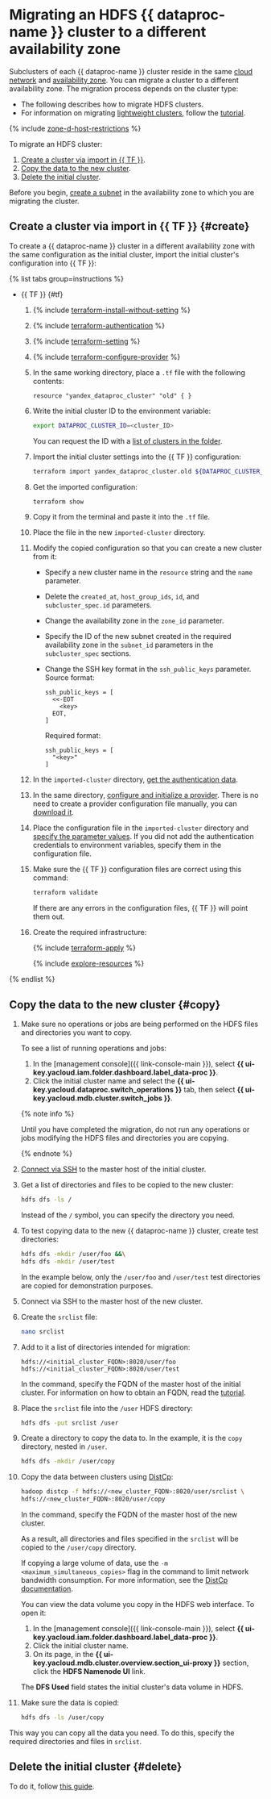 # Migrating an HDFS {{ dataproc-name }} cluster to a different availability zone


Subclusters of each {{ dataproc-name }} cluster reside in the same [cloud network](../../../vpc/concepts/network.md#network) and [availability zone](../../../overview/concepts/geo-scope.md). You can migrate a cluster to a different availability zone. The migration process depends on the cluster type:

* The following describes how to migrate HDFS clusters.
* For information on migrating [lightweight clusters](../../../data-proc/concepts/index.md#light-weight-clusters), follow the [tutorial](../../../data-proc/operations/migration-to-an-availability-zone.md).

{% include [zone-d-host-restrictions](../../../_includes/mdb/ru-central1-d-broadwell.md) %}

To migrate an HDFS cluster:

1. [Create a cluster via import in {{ TF }}](#create).
1. [Copy the data to the new cluster](#copy).
1. [Delete the initial cluster](#delete).

Before you begin, [create a subnet](../../../vpc/operations/subnet-create.md) in the availability zone to which you are migrating the cluster.

## Create a cluster via import in {{ TF }} {#create}

To create a {{ dataproc-name }} cluster in a different availability zone with the same configuration as the initial cluster, import the initial cluster's configuration into {{ TF }}:

{% list tabs group=instructions %}

* {{ TF }} {#tf}

   1. {% include [terraform-install-without-setting](../../../_includes/mdb/terraform/install-without-setting.md) %}
   1. {% include [terraform-authentication](../../../_includes/mdb/terraform/authentication.md) %}
   1. {% include [terraform-setting](../../../_includes/mdb/terraform/setting.md) %}
   1. {% include [terraform-configure-provider](../../../_includes/mdb/terraform/configure-provider.md) %}
   1. In the same working directory, place a `.tf` file with the following contents:

      ```hcl
      resource "yandex_dataproc_cluster" "old" { }
      ```

   1. Write the initial cluster ID to the environment variable:

      ```bash
      export DATAPROC_CLUSTER_ID=<cluster_ID>
      ```

      You can request the ID with a [list of clusters in the folder](../../../data-proc/operations/cluster-list.md#list).

   1. Import the initial cluster settings into the {{ TF }} configuration:

      ```bash
      terraform import yandex_dataproc_cluster.old ${DATAPROC_CLUSTER_ID}
      ```

   1. Get the imported configuration:

      ```bash
      terraform show
      ```

   1. Copy it from the terminal and paste it into the `.tf` file.
   1. Place the file in the new `imported-cluster` directory.
   1. Modify the copied configuration so that you can create a new cluster from it:

      * Specify a new cluster name in the `resource` string and the `name` parameter.
      * Delete the `created_at`, `host_group_ids`, `id`, and `subcluster_spec.id` parameters.
      * Change the availability zone in the `zone_id` parameter.
      * Specify the ID of the new subnet created in the required availability zone in the `subnet_id` parameters in the `subcluster_spec` sections.
      * Change the SSH key format in the `ssh_public_keys` parameter. Source format:

         ```hcl
         ssh_public_keys = [
           <<-EOT
             <key>
           EOT,
         ]
         ```

         Required format:

         ```hcl
         ssh_public_keys = [
           "<key>"
         ]
         ```

   1. In the `imported-cluster` directory, [get the authentication data](../../../tutorials/infrastructure-management/terraform-quickstart.md#get-credentials).
   1. In the same directory, [configure and initialize a provider](../../../tutorials/infrastructure-management/terraform-quickstart.md#configure-provider). There is no need to create a provider configuration file manually, you can [download it](https://github.com/yandex-cloud-examples/yc-terraform-provider-settings/blob/main/provider.tf).
   1. Place the configuration file in the `imported-cluster` directory and [specify the parameter values](../../../tutorials/infrastructure-management/terraform-quickstart.md#configure-provider). If you did not add the authentication credentials to environment variables, specify them in the configuration file.
   1. Make sure the {{ TF }} configuration files are correct using this command:

      ```bash
      terraform validate
      ```

      If there are any errors in the configuration files, {{ TF }} will point them out.

   1. Create the required infrastructure:

      {% include [terraform-apply](../../../_includes/mdb/terraform/apply.md) %}

      {% include [explore-resources](../../../_includes/mdb/terraform/explore-resources.md) %}

{% endlist %}

## Copy the data to the new cluster {#copy}

1. Make sure no operations or jobs are being performed on the HDFS files and directories you want to copy.

   To see a list of running operations and jobs:

   1. In the [management console]({{ link-console-main }}), select **{{ ui-key.yacloud.iam.folder.dashboard.label_data-proc }}**.
   1. Click the initial cluster name and select the **{{ ui-key.yacloud.dataproc.switch_operations }}** tab, then select **{{ ui-key.yacloud.mdb.cluster.switch_jobs }}**.

   {% note info %}

   Until you have completed the migration, do not run any operations or jobs modifying the HDFS files and directories you are copying.

   {% endnote %}

1. [Connect via SSH](../../../data-proc/operations/connect.md#data-proc-ssh) to the master host of the initial cluster.
1. Get a list of directories and files to be copied to the new cluster:

   ```bash
   hdfs dfs -ls /
   ```

   Instead of the `/` symbol, you can specify the directory you need.

1. To test copying data to the new {{ dataproc-name }} cluster, create test directories:

   ```bash
   hdfs dfs -mkdir /user/foo &&\
   hdfs dfs -mkdir /user/test
   ```

   In the example below, only the `/user/foo` and `/user/test` test directories are copied for demonstration purposes.

1. Connect via SSH to the master host of the new cluster.
1. Create the `srclist` file:

   ```bash
   nano srclist
   ```

1. Add to it a list of directories intended for migration:

   ```text
   hdfs://<initial_cluster_FQDN>:8020/user/foo
   hdfs://<initial_cluster_FQDN>:8020/user/test
   ```

   In the command, specify the FQDN of the master host of the initial cluster. For information on how to obtain an FQDN, read the [tutorial](../../../data-proc/operations/connect.md#fqdn).

1. Place the `srclist` file into the `/user` HDFS directory:

   ```bash
   hdfs dfs -put srclist /user
   ```

1. Create a directory to copy the data to. In the example, it is the `copy` directory, nested in `/user`.

   ```bash
   hdfs dfs -mkdir /user/copy
   ```

1. Copy the data between clusters using [DistCp](https://hadoop.apache.org/docs/current/hadoop-distcp/DistCp.html):

   ```bash
   hadoop distcp -f hdfs://<new_cluster_FQDN>:8020/user/srclist \
   hdfs://<new_cluster_FQDN>:8020/user/copy
   ```

   In the command, specify the FQDN of the master host of the new cluster.

   As a result, all directories and files specified in the `srclist` will be copied to the `/user/copy` directory.

   If copying a large volume of data, use the `-m <maximum_simultaneous_copies>` flag in the command to limit network bandwidth consumption. For more information, see the [DistCp documentation](https://hadoop.apache.org/docs/r3.2.2/hadoop-distcp/DistCp.html#Command_Line_Options).

   You can view the data volume you copy in the HDFS web interface. To open it:

   1. In the [management console]({{ link-console-main }}), select **{{ ui-key.yacloud.iam.folder.dashboard.label_data-proc }}**.
   1. Click the initial cluster name.
   1. On its page, in the **{{ ui-key.yacloud.mdb.cluster.overview.section_ui-proxy }}** section, click the **HDFS Namenode UI** link.

   The **DFS Used** field states the initial cluster's data volume in HDFS.

1. Make sure the data is copied:

   ```bash
   hdfs dfs -ls /user/copy
   ```

This way you can copy all the data you need. To do this, specify the required directories and files in `srclist`.

## Delete the initial cluster {#delete}

To do it, follow [this guide](../../../data-proc/operations/cluster-delete.md).
